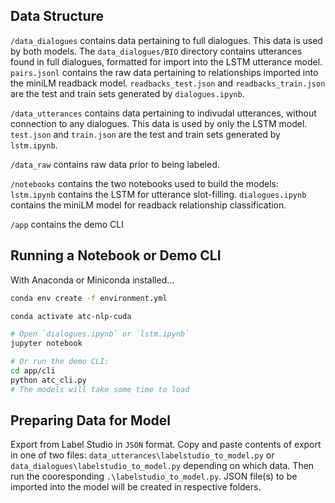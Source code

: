 ## Data Structure

`/data_dialogues` contains data pertaining to full dialogues. This data is used by both models. The `data_dialogues/BIO` directory contains utterances found in full dialogues, formatted for import into the LSTM utterance model. `pairs.jsonl` contains the raw data pertaining to relationships imported into the miniLM readback model. `readbacks_test.json` and `readbacks_train.json` are the test and train sets generated by `dialogues.ipynb`.

`/data_utterances` contains data pertaining to indivudal utterances, without connection to any dialogues. This data is used by only the LSTM model. `test.json` and `train.json` are the test and train sets generated by `lstm.ipynb`.

`/data_raw` contains raw data prior to being labeled.

`/notebooks` contains the two notebooks used to build the models: `lstm.ipynb` contains the LSTM for utterance slot-filling. `dialogues.ipynb` contains the miniLM model for readback relationship classification.

`/app` contains the demo CLI

## Running a Notebook or Demo CLI

With Anaconda or Miniconda installed...

```bash
conda env create -f environment.yml

conda activate atc-nlp-cuda

# Open `dialogues.ipynb` or `lstm.ipynb`
jupyter notebook

# Or run the demo CLI:
cd app/cli
python atc_cli.py
# The models will take some time to load
```

## Preparing Data for Model

Export from Label Studio in `JSON` format. Copy and paste contents of export in one of two files: `data_utterances\labelstudio_to_model.py` or `data_dialogues\labelstudio_to_model.py` depending on which data. Then run the cooresponding `.\labelstudio_to_model.py`. JSON file(s) to be imported into the
model will be created in respective folders.
